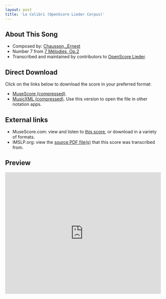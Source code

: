 ```yaml
---
layout: post
title: 'Le Colibri (OpenScore Lieder Corpus)'
---
```


## About This Song

- Composed by: [Chausson,_Ernest](https://fourscoreandmore.org/openscore/lieder/Chausson,_Ernest)
- Number 7 from [7 Mélodies, Op.2](https://fourscoreandmore.org/openscore/lieder/Chausson,_Ernest/7_Mélodies,_Op.2)
- Transcribed and maintained by contributors to [OpenScore Lieder].

[OpenScore Lieder]: https://musescore.com/openscore-lieder-corpus

## Direct Download

Click on the links below to download the score in your preferred format:
- [MuseScore (compressed)](https://github.com/openscore/lieder/blob/main/scores/Chausson,_Ernest/7_Mélodies,_Op.2/7_Le_Colibri/lc5077780.mscz?raw=true).
- [MusicXML (compressed)](https://github.com/openscore/lieder/blob/main/scores/Chausson,_Ernest/7_Mélodies,_Op.2/7_Le_Colibri/lc5077780.mxl?raw=true). Use this version to open the file in other notation apps.

## External links

- MuseScore.com: view and listen to [this score][MuseScore], or download in a variety of formats.
- IMSLP.org: view the [source PDF file(s)][IMSLP] that this score was transcribed from.

[MuseScore]: https://musescore.com/score/5077780
[IMSLP]: https://imslp.org/wiki/Special:ReverseLookup/16897

## Preview

<iframe width="100%" height="394" src="https://musescore.com/openscore-lieder-corpus/scores/5077780/embed" frameborder="0" allowfullscreen allow="autoplay; fullscreen"></iframe>
